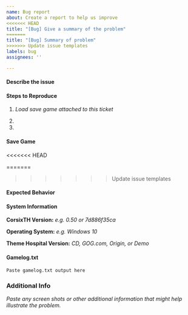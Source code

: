 ```yaml
---
name: Bug report
about: Create a report to help us improve
<<<<<<< HEAD
title: "[Bug] Give a summary of the problem"
=======
title: "[Bug] Summary of problem"
>>>>>>> Update issue templates
labels: bug
assignees: ''

---
```


#### Describe the issue


#### Steps to Reproduce
1. *Load save game attached to this ticket*

2.

3.

#### Save Game
<<<<<<< HEAD
<!-- It is often useful for us if you have a save game from shortly before the issue occurs that can be used to recreate the problem. Sometimes a save that shows the issue happening may be useful as well.
You can upload your save by putting it in zip file, then copy/pasting it directly into this text area. You can also click the "Attach files by dragging & dropping, selecting or pasting them" text at the bottom to upload the zip file.
Alternatively, you can use an external source such as Google Drive, Dropbox, or OneDrive and sharing the public link below to access your save game. The most important thing is to not remove these files after you upload them. -->
=======
<!-- It is often useful for us if you have a save game from shortly before the issue occurs that can be used to recreate the problem. Sometimes a save that shows the issue happening may be useful as well. As GitHub currently only supports uploading of images, you will have to upload your your savegames to
an another source such as Google Drive: https://drive.google.com , Dropbox: https://dropbox.com , or OneDrive: https://onedrive.live.com . Add the link to the file to your issue and make the file(s) public, so we can access your gamelog or savegame. The most important thing is to not remove these files after you uploaded them!
-->
>>>>>>> Update issue templates


#### Expected Behavior


#### System Information
**CorsixTH Version:** *e.g. 0.50 or 7d886f35ca*

**Operating System:** *e.g. Windows 10*

**Theme Hospital Version:** *CD, GOG.com, Origin, or Demo*

#### Gamelog.txt
<!-- For information about where to find gamelog.txt see:
https://github.com/CorsixTH/CorsixTH/wiki/Frequently-Asked-Questions#where-do-i-find-the-configuration-or-the-gamelog-file
-->
```
Paste gamelog.txt output here
```

### Additional Info
*Paste any screen shots or other additional information that might help
illustrate the problem.*
